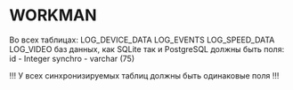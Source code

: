 # WORKMAN
Во всех таблицах:
  LOG_DEVICE_DATA
  LOG_EVENTS
  LOG_SPEED_DATA
  LOG_VIDEO
баз данных, как SQLite так и PostgreSQL должны быть поля:
id - Integer
synchro - varchar (75)

!!! У всех синхронизируемых таблиц должны быть одинаковые поля !!!
